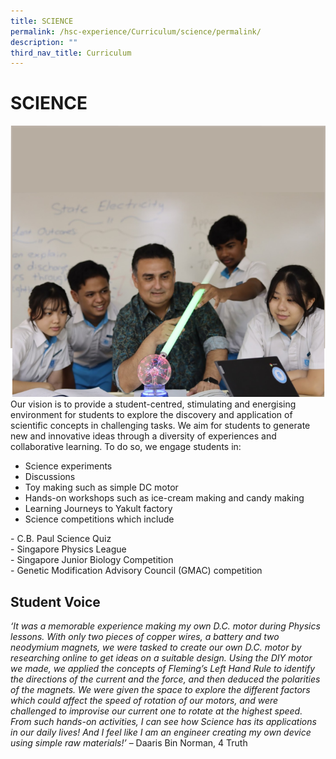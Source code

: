 ```yaml
---
title: SCIENCE
permalink: /hsc-experience/Curriculum/science/permalink/
description: ""
third_nav_title: Curriculum
---
```

SCIENCE
=======
![Science](/images/Curriculum/science.png)
Our vision is to provide a student-centred, stimulating and energising environment for students to explore the discovery and application of scientific concepts in challenging tasks. We aim for students to generate new and innovative ideas through a diversity of experiences and collaborative learning. To do so, we engage students in:  
  

*   Science experiments
*   Discussions
*   Toy making such as simple DC motor
*   Hands-on workshops such as ice-cream making and candy making
*   Learning Journeys to Yakult factory
*   Science competitions which include

\- C.B. Paul Science Quiz  
\- Singapore Physics League  
\- Singapore Junior Biology Competition  
\- Genetic Modification Advisory Council (GMAC) competition

Student Voice
-------------

_‘It was a memorable experience making my own D.C. motor during Physics lessons. With only two pieces of copper wires, a battery and two neodymium magnets, we were tasked to create our own D.C. motor by researching online to get ideas on a suitable design. Using the DIY motor we made, we applied the concepts of Fleming’s Left Hand Rule to identify the directions of the current and the force, and then deduced the polarities of the magnets. We were given the space to explore the different factors which could affect the speed of rotation of our motors, and were challenged to improvise our current one to rotate at the highest speed. From such hands-on activities, I can see how Science has its applications in our daily lives! And I feel like I am an engineer creating my own device using simple raw materials!’_ – Daaris Bin Norman, 4 Truth